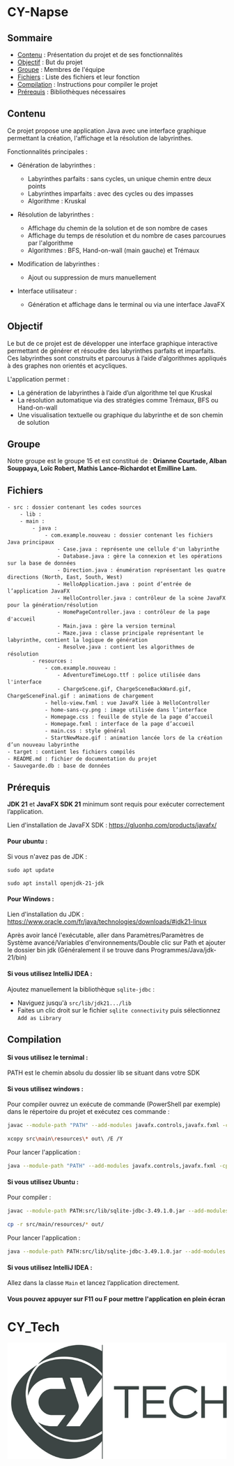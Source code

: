 # CY-Napse

## Sommaire

* [Contenu](#contenu) : Présentation du projet et de ses fonctionnalités
* [Objectif](#objectif) : But du projet
* [Groupe](#groupe) : Membres de l'équipe
* [Fichiers](#fichiers) : Liste des fichiers et leur fonction
* [Compilation](#compilation) : Instructions pour compiler le projet
* [Prérequis](#prérequis) : Bibliothèques nécessaires


## Contenu

Ce projet propose une application Java avec une interface graphique permettant la création, l'affichage et la résolution de labyrinthes.

Fonctionnalités principales :

* Génération de labyrinthes :
  * Labyrinthes parfaits : sans cycles, un unique chemin entre deux points
  * Labyrinthes imparfaits : avec des cycles ou des impasses
  * Algorithme : Kruskal

* Résolution de labyrinthes :
  * Affichage du chemin de la solution et de son nombre de cases
  * Affichage du temps de résolution et du nombre de cases parcourues par l'algorithme
  * Algorithmes : BFS, Hand-on-wall (main gauche) et Trémaux

* Modification de labyrinthes :
  * Ajout ou suppression de murs manuellement

* Interface utilisateur :
  * Génération et affichage dans le terminal ou via une interface JavaFX


## Objectif

Le but de ce projet est de développer une interface graphique interactive permettant de générer et résoudre des labyrinthes parfaits et imparfaits.
Ces labyrinthes sont construits et parcourus à l’aide d’algorithmes appliqués à des graphes non orientés et acycliques.

L'application permet :

* La génération de labyrinthes à l’aide d’un algorithme tel que Kruskal
* La résolution automatique via des stratégies comme Trémaux, BFS ou Hand-on-wall
* Une visualisation textuelle ou graphique du labyrinthe et de son chemin de solution


## Groupe

Notre groupe est le groupe 15 et est constitué de :
**Orianne Courtade, Alban Souppaya, Loïc Robert, Mathis Lance-Richardot et Emilline Lam.**


## Fichiers

```text
- src : dossier contenant les codes sources
    - lib : 
    - main :
        - java :
            - com.example.nouveau : dossier contenant les fichiers Java principaux
                - Case.java : représente une cellule d'un labyrinthe
                - Database.java : gère la connexion et les opérations sur la base de données
                - Direction.java : énumération représentant les quatre directions (North, East, South, West)
                - HelloApplication.java : point d’entrée de l’application JavaFX
                - HelloController.java : contrôleur de la scène JavaFX pour la génération/résolution
                - HomePageController.java : contrôleur de la page d'accueil
                - Main.java : gère la version terminal
                - Maze.java : classe principale représentant le labyrinthe, contient la logique de génération
                - Resolve.java : contient les algorithmes de résolution
        - resources :
            - com.example.nouveau :
                - AdventureTimeLogo.ttf : police utilisée dans l'interface
                - ChargeScene.gif, ChargeSceneBackWard.gif, ChargeSceneFinal.gif : animations de chargement
            - hello-view.fxml : vue JavaFX liée à HelloController
            - home-sans-cy.png : image utilisée dans l’interface
            - Homepage.css : feuille de style de la page d’accueil
            - Homepage.fxml : interface de la page d’accueil
            - main.css : style général
            - StartNewMaze.gif : animation lancée lors de la création d’un nouveau labyrinthe
- target : contient les fichiers compilés
- README.md : fichier de documentation du projet
- Sauvegarde.db : base de données
```
## Prérequis

**JDK 21** et **JavaFX SDK 21** minimum sont requis pour exécuter correctement l’application.

Lien d'installation de JavaFX SDK : https://gluonhq.com/products/javafx/

#### Pour ubuntu :
Si vous n'avez pas de JDK :
```
sudo apt update
```
```
sudo apt install openjdk-21-jdk
```

#### Pour Windows :

Lien d'installation du JDK : https://www.oracle.com/fr/java/technologies/downloads/#jdk21-linux

Après avoir lancé l'exécutable, aller dans Paramètres/Paramètres de Système avancé/Variables d'environnements/Double clic sur Path et ajouter le dossier bin jdk (Généralement il se trouve dans Programmes/Java/jdk-21/bin)


#### Si vous utilisez IntelliJ IDEA :
Ajoutez manuellement la bibliothèque `sqlite-jdbc` :
  * Naviguez jusqu'à `src/lib/jdk21.../lib`
  * Faites un clic droit sur le fichier `sqlite connectivity` puis sélectionnez `Add as Library`

## Compilation

#### Si vous utilisez le ternimal :

PATH est le chemin absolu du dossier lib se situant dans votre SDK

#### Si vous utilisez windows :
Pour compiler ouvrez un exécute de commande (PowerShell par exemple) dans le répertoire du projet et exécutez ces commande :
```bash
javac --module-path "PATH" --add-modules javafx.controls,javafx.fxml -cp "src\lib\sqlite-jdbc-3.49.1.0.jar" -d out src\main\java\com\example\nouveau\*.java
```
```bash
xcopy src\main\resources\* out\ /E /Y
```

Pour lancer l'application :
```bash
java --module-path "PATH" --add-modules javafx.controls,javafx.fxml -cp "out;src\lib\sqlite-jdbc-3.49.1.0.jar" com.example.nouveau.Main
```

#### Si vous utilisez Ubuntu :
Pour compiler :
```bash
javac --module-path PATH:src/lib/sqlite-jdbc-3.49.1.0.jar --add-modules javafx.controls,javafx.fxml -d out src/main/java/com/example/nouveau/*.java
```
```bash
cp -r src/main/resources/* out/
```

Pour lancer l'application :
```bash
java --module-path PATH:src/lib/sqlite-jdbc-3.49.1.0.jar --add-modules javafx.controls,javafx.fxml -cp out com.example.nouveau.Main
```


#### Si vous utilisez **IntelliJ IDEA** :
Allez dans la classe `Main` et lancez l’application directement.

#### Vous pouvez appuyer sur F11 ou F pour mettre l'application en plein écran

# CY_Tech
![CYTECH](CY_Tech_logo.jpg)
